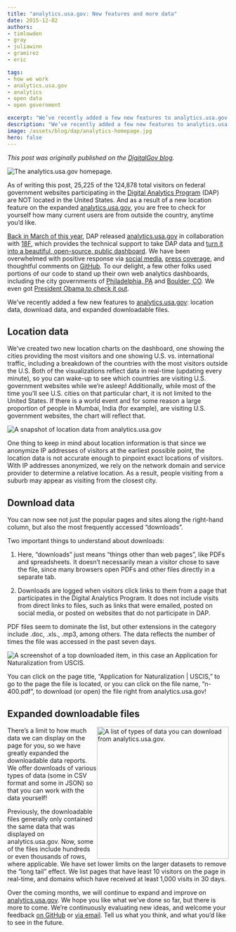 ```yaml
---
title: "analytics.usa.gov: New features and more data"
date: 2015-12-02
authors:
- timlowden
- gray
- juliawinn
- gramirez
- eric

tags:
- how we work
- analytics.usa.gov
- analytics
- open data
- open government

excerpt: "We’ve recently added a few new features to analytics.usa.gov: location data, download data, and expanded downloadable files."
description: "We’ve recently added a few new features to analytics.usa.gov: location data, download data, and expanded downloadable files."
image: /assets/blog/dap/analytics-homepage.jpg
hero: false
---
```


*This post was originally published on the [DigitalGov blog](https://www.digitalgov.gov/2015/12/01/analytics-usa-gov-new-features-and-more-data).*

![The analytics.usa.gov homepage.]({{site.baseurl}}/assets/blog/dap/analytics-homepage.jpg)

As of writing this post, 25,225 of the 124,878 total visitors on federal government websites participating in the [Digital Analytics Program](http://www.digitalgov.gov/services/dap/) (DAP) are NOT located in the United States. And as a result of a new location feature on the expanded [analytics.usa.gov](https://analytics.usa.gov/), you are free to check for yourself how many current users are from outside the country, anytime you’d like.

[Back in March of this year](http://mashable.com/2015/03/19/white-house-open-source-analytics/#lw5sIJFfwqq9), DAP released [analytics.usa.gov](https://analytics.usa.gov/) in collaboration with [18F](https://18f.gsa.gov/), which provides the technical support to take DAP data and [turn it into a beautiful, open-source, public dashboard](https://18f.gsa.gov/2015/03/19/how-we-built-analytics-usa-gov/). We have been overwhelmed with positive response via [social media](https://twitter.com/18F/status/578563466018963456), [press coverage](https://www.washingtonpost.com/news/the-switch/wp/2015/03/19/the-most-popular-government-web-sites-ranked/), and thoughtful comments on [GitHub](https://github.com/18F/analytics.usa.gov). To our delight, a few other folks used portions of our code to stand up their own web analytics dashboards, including the city governments of [Philadelphia, PA](http://analytics.phila.gov/) and [Boulder, CO](https://bouldercolorado.gov/stats). We even got [President Obama to check it out](https://www.digitalgov.gov/files/2015/12/POTUSdap.jpeg).

We’ve recently added a few new features to [analytics.usa.gov](https://analytics.usa.gov/): location data, download data, and expanded downloadable files.

Location data
-------------

We’ve created two new location charts on the dashboard, one showing the cities providing the most visitors and one showing U.S. vs. international traffic, including a breakdown of the countries with the most visitors outside the U.S. Both of the visualizations reflect data in real-time (updating every minute), so you can wake-up to see which countries are visiting U.S. government websites while we’re asleep! Additionally, while most of the time you’ll see U.S. cities on that particular chart, it is not limited to the United States. If there is a world event and for some reason a large proportion of people in Mumbai, India (for example), are visiting U.S. government websites, the chart will reflect that.

![A snapshot of location data from analytics.usa.gov]({{site.baseurl}}/assets/blog/dap/analytics-locations.jpg)

One thing to keep in mind about location information is that since we anonymize IP addresses of visitors at the earliest possible point, the location data is not accurate enough to pinpoint exact locations of visitors. With IP addresses anonymized, we rely on the network domain and service provider to determine a relative location. As a result, people visiting from a suburb may appear as visiting from the closest city.

Download data
-------------

You can now see not just the popular pages and sites along the right-hand column, but also the most frequently accessed “downloads”.

Two important things to understand about downloads:

1. Here, “downloads” just means “things other than web pages”, like PDFs and spreadsheets. It doesn’t necessarily mean a visitor chose to save the file, since many browsers open PDFs and other files directly in a separate tab.

2. Downloads are logged when visitors click links to them from a page that participates in the Digital Analytics Program. It does not include visits from direct links to files, such as links that were emailed, posted on social media, or posted on websites that do not participate in DAP.

PDF files seem to dominate the list, but other extensions in the category include .doc, .xls., .mp3, among others. The data reflects the number of times the file was accessed in the past seven days.

![A screenshot of a top downloaded item, in this case an Application for Naturalization from USCIS.]({{site.baseurl}}/assets/blog/dap/analytics-downloads.jpg)

You can click on the page title, “Application for Naturalization | USCIS,” to go to the page the file is located, or you can click on the file name, “n-400.pdf”, to download (or open) the file right from analytics.usa.gov!

Expanded downloadable files
---------------------------
<div style="float: right;"><img src="{{ site.baseurl }}/assets/blog/dap/analytics-downloads2.jpg" alt="A list of types of data you can download from analytics.usa.gov." width="300px"></div>

There’s a limit to how much data we can display on the page for you, so we have greatly expanded the downloadable data reports. We offer downloads of various types of data (some in CSV format and some in JSON) so that you can work with the data yourself!

Previously, the downloadable files generally only contained the same data that was displayed on analytics.usa.gov. Now, some of the files include hundreds or even thousands of rows, where applicable. We have set lower limits on the larger datasets to remove the “long tail” effect. We list pages that have least 10 visitors on the page in real-time, and domains which have received at least 1,000 visits in 30 days.

Over the coming months, we will continue to expand and improve on [analytics.usa.gov](https://analytics.usa.gov). We hope you like what we’ve done so far, but there is more to come. We’re continuously evaluating new ideas, and welcome your feedback [on GitHub](https://github.com/18F/analytics.usa.gov/issues) or [via email](mailto:dap@support.digitalgov.gov). Tell us what you think, and what you’d like to see in the future.
